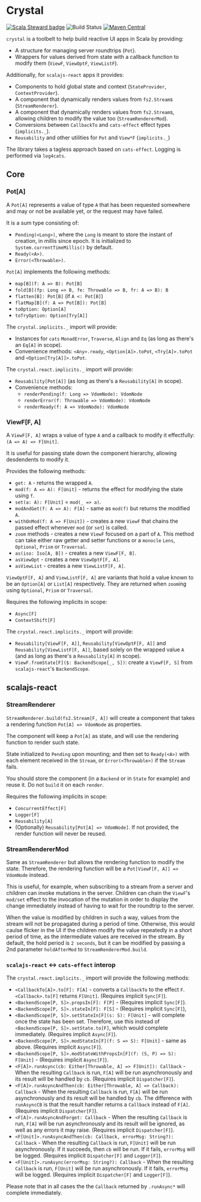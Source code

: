 # Crystal

[![Scala Steward badge](https://img.shields.io/badge/Scala_Steward-helping-blue.svg?style=flat&logo=data:image/png;base64,iVBORw0KGgoAAAANSUhEUgAAAA4AAAAQCAMAAAARSr4IAAAAVFBMVEUAAACHjojlOy5NWlrKzcYRKjGFjIbp293YycuLa3pYY2LSqql4f3pCUFTgSjNodYRmcXUsPD/NTTbjRS+2jomhgnzNc223cGvZS0HaSD0XLjbaSjElhIr+AAAAAXRSTlMAQObYZgAAAHlJREFUCNdNyosOwyAIhWHAQS1Vt7a77/3fcxxdmv0xwmckutAR1nkm4ggbyEcg/wWmlGLDAA3oL50xi6fk5ffZ3E2E3QfZDCcCN2YtbEWZt+Drc6u6rlqv7Uk0LdKqqr5rk2UCRXOk0vmQKGfc94nOJyQjouF9H/wCc9gECEYfONoAAAAASUVORK5CYII=)](https://scala-steward.org) ![Build Status](https://github.com/rpiaggio/crystal/workflows/build/badge.svg) [![Maven Central](https://maven-badges.herokuapp.com/maven-central/com.rpiaggio/crystal_2.13/badge.svg)](https://maven-badges.herokuapp.com/maven-central/com.rpiaggio/crystal_2.13)

`crystal` is a toolbelt to help build reactive UI apps in Scala by providing:

- A structure for managing server roundtrips (`Pot`).
- Wrappers for values derived from state with a callback function to modify them (`ViewF`, `ViewOptF`, `ViewListF`).

Additionally, for `scalajs-react` apps it provides:

- Components to hold global state and context (`StateProvider`, `ContextProvider`).
- A component that dynamically renders values from `fs2.Stream`s (`StreamRenderer`).
- A component that dynamically renders values from `fs2.Stream`s, allowing children to modify the value too (`StreamRendererMod`).
- Conversions between `CallbackTo` and `cats-effect` effect types (`implicits._`).
- `Reusability` and other utilities for `Pot` and `View*F` (`implicits._`)

The library takes a tagless approach based on `cats-effect`. Logging is performed via `log4cats`.

## Core

### Pot[A]

A `Pot[A]` represents a value of type `A` that has been requested somewhere and may or not be available yet, or the request may have failed.

It is a sum type consisting of:

- `Pending(<Long>)`, where the `Long` is meant to store the instant of creation, in millis since epoch. It is initialized to `System.currentTimeMillis()` by default.
- `Ready(<A>)`.
- `Error(<Throwable>)`.

`Pot[A]` implements the following methods:

- `map[B](f: A => B): Pot[B]`
- `fold[B](fp: Long => B, fe: Throwable => B, fr: A => B): B`
- `flatten[B]: Pot[B]` (if `A <: Pot[B]`)
- `flatMap[B](f: A => Pot[B]): Pot[B]`
- `toOption: Option[A]`
- `toTryOption: Option[Try[A]]`

The `crystal.implicits._` import will provide:

- Instances for `cats` `MonadError`, `Traverse`, `Align` and `Eq` (as long as there's an `Eq[A]` in scope).
- Convenience methods: `<Any>.ready`, `<Option[A]>.toPot`, `<Try[A]>.toPot` and `<Option[Try[A]]>.toPot`.

The `crystal.react.implicits._` import will provide:

- `Reusability[Pot[A]]` (as long as there's a `Reusability[A]` in scope).
- Convenience methods:
  - `renderPending(f: Long => VdomNode): VdomNode`
  - `renderError(f: Throwable => VdomNode): VdomNode`
  - `renderReady(f: A => VdomNode): VdomNode`

### ViewF[F, A]

A `ViewF[F, A]` wraps a value of type `A` and a callback to modify it effectfully: `(A => A) => F[Unit]`.

It is useful for passing state down the component hierarchy, allowing desdendents to modify it.

Provides the following methods:

- `get: A` - returns the wrapped `A`.
- `mod(f: A => A): F[Unit]` - returns the effect for modifying the state using `f`.
- `set(a: A): F[Unit]` = `mod(_ => a)`.
- `modAndGet(f: A => A): F[A]` - same as `mod(f)` but returns the modified `A`.
- `withOnMod(f: A => F[Unit])` - creates a new `ViewF` that chains the passed effect whenever `mod` (or `set`) is called.
- `zoom` methods - creates a new `ViewF` focused on a part of `A`. This method can take either raw getter and setter functions or a `monocle` `Lens`, `Optional`, `Prism` or `Traversal`.
- `as(iso: Iso[A, B])` - creates a new `ViewF[F, B]`.
- `asViewOpt` - creates a new `ViewOptF[F, A]`.
- `asViewList` - creates a new `ViewListF[F, A]`.

`ViewOptF[F, A]` and `ViewListF[F, A]` are variants that hold a value known to be an `Option[A]` or `List[A]` respectively. They are returned when `zoom`ing using `Optional`, `Prism` or `Traversal`.

Requires the following implicits in scope:

- `Async[F]`
- `ContextShift[F]`

The `crystal.react.implicits._` import will provide:

- `Reusability[ViewF[F, A]]`, `Reusability[ViewOptF[F, A]]` and `Reusability[ViewListF[F, A]]`, based solely on the wrapped value `A` (and as long as there's a `Reusability[A]` in scope).
- `ViewF.fromState[F]($: BackendScope[_, S])`: create a `ViewF[F, S]` from `scalajs-react`'s `BackendScope`.

## scalajs-react

### StreamRenderer

`StreamRenderer.build(fs2.Stream[F, A])` will create a component that takes a rendering function `Pot[A] => VdomNode` as properties.

The component will keep a `Pot[A]` as state, and will use the rendering function to render such state.

State initialized to `Pending` upon mounting; and then set to `Ready(<A>)` with each element received in the `Stream`, or `Error(<Throwable>)` if the `Stream` fails.

You should store the component (in a `Backend` or in `State` for example) and reuse it. Do not `build` it on each `render`.

Requires the following implicits in scope:

- `ConcurrentEffect[F]`
- `Logger[F]`
- `Reusability[A]`
- (Optionally) `Reusability[Pot[A] => VdomNode]`. If not provided, the render function will never be reused.

### StreamRendererMod

Same as `StreamRenderer` but allows the rendering function to modify the state. Therefore, the rendering function will be a `Pot[ViewF[F, A]] => VdomNode` instead.

This is useful, for example, when subscribing to a stream from a server and children can invoke mutations in the server. Children can chain the `ViewF`'s `mod/set` effect to the invocation of the mutation in order to display the change immediately instead of having to wait for the roundtrip to the server.

When the value is modified by children in such a way, values from the stream will not be propagated during a period of time. Otherwise, this would caulse flicker in the UI if the children modify the value repeatedly in a short period of time, as the intermediate values are received in the stream. By default, the hold period is `2 seconds`, but it can be modified by passing a 2nd parameter `holdAfterMod` to `StreamRendererMod.build`.

### `scalajs-react` <-> `cats-effect` interop

The `crystal.react.implicits._` import will provide the following methods:

- `<CallbackTo[A]>.to[F]: F[A]` - converts a `CallbackTo` to the effect `F`. `<Callback>.to[F]` returns `F[Unit]`. (Requires implicit `Sync[F]`).
- `<BackendScope[P, S]>.propsIn[F]: F[P]` - (Requires implicit `Sync[F]`).
- `<BackendScope[P, S]>.stateIn[F]: F[S]` - (Requires implicit `Sync[F]`),
- `<BackendScope[P, S]>.setStateIn[F](s: S): F[Unit]` - will complete once the state has been set. Therefore, use this instead of `<BackendScope[P, S]>.setState.to[F]`, which would complete immediately. (Requires implicit `Async[F]`).
- `<BackendScope[P, S]>.modStateIn[F](f: S => S): F[Unit]` - same as above. (Requires implicit `Async[F]`).
- `<BackendScope[P, S]>.modStateWithPropsIn[F](f: (S, P) => S): F[Unit]` - (Requires implicit `Async[F]`).
- `<F[A]>.runAsync(cb: Either[Throwable, A] => F[Unit]): Callback` - When the resulting `Callback` is run, `F[A]` will be run asynchronously and its result will be handled by `cb`. (Requires implicit `Dispatcher[F]`).
- `<F[A]>.runAsyncAndThen(cb: Either[Throwable, A] => Callback): Callback` - When the resulting `Callback` is run, `F[A]` will be run asynchronously and its result will be handled by `cb`. The difference with `runAsyncCB` is that the result handler returns a `Callback` instead of `F[A]`. (Requires implicit `Dispatcher[F]`).
- `<F[A]>.runAsyncAndForget: Callback` - When the resulting `Callback` is run, `F[A]` will be run asynchronously and its result will be ignored, as well as any errors it may raise. (Requires implicit `Dispatcher[F]`).
- `<F[Unit]>.runAsyncAndThen(cb: Callback, errorMsg: String?): Callback` - When the resulting `Callback` is run, `F[Unit]` will be run asynchronously. If it succeeds, then `cb` will be run. If it fails, `errorMsg` will be logged. (Requires implicit `Dispatcher[F]` and `Logger[F]`).
- `<F[Unit]>.runAsync(errorMsg: String?): Callback` - When the resulting `Callback` is run, `F[Unit]` will be run asynchronously. If it fails, `errorMsg` will be logged. (Requires implicit `Dispatcher[F]` and `Logger[F]`).

Please note that in all cases the the `Callback` returned by `.runAsync*` will complete immediately.
